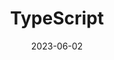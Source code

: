 ---
title: "TypeScript"
type: docs
weight: 1
date: 2023-06-02
description: >
    Typisierte Webprogrammierung.
---